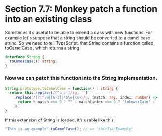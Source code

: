 # Section 7.7: Monkey patch a function into an existing class

Sometimes it's useful to be able to extend a class with new functions. For example 
let's suppose that a string should be converted to a camel case string. So we need to 
tell TypeScript, that String contains a function called toCamelCase , which returns a 
string .
```ts
interface String {
  toCamelCase(): string;
}
```

### Now we can patch this function into the String implementation.
```ts
String.prototype.toCamelCase = function() : string {
  return this.replace(/[^a-z ]/ig, '')
    .replace(/(?:^\w|[A-Z]|\b\w|\s+)/g, (match: any, index: number) => {
      return + match === 0 ? "" : match[index === 0 ? 'toLowerCase' : 'toUpperCase']();
    });
}
```
If this extension of String is loaded, it's usable like this:
```ts
"This is an example".toCamelCase(); // => "thisIsAnExample"
```